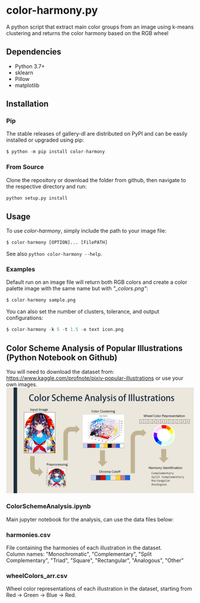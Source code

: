 # color-harmony.py
A python script that extract main color groups from an image using k-means clustering and returns the color harmony based on the RGB wheel  

## Dependencies
* Python 3.7+
* sklearn
* Pillow
* matplotlib

## Installation
### Pip
The stable releases of gallery-dl are distributed on PyPI and can be easily installed or upgraded using pip:  
```python
$ python -m pip install color-harmony
```

### From Source
Clone the repository or download the folder from github, then navigate to the respective directory and run:
```python
python setup.py install
```

## Usage
To use *color-harmony*, simply include the path to your image file:  
```python
$ color-harmony [OPTION]... [FilePATH]
```
See also ```python color-harmony --help```.  

### Examples
Default run on an image file will return both RGB colors and create a color palette image with the same name but with *"_colors.png"*:  
```python
$ color-harmony sample.png
```
You can also set the number of clusters, tolerance, and output configurations:
```python
$ color-harmony -k 5 -t 1.5 -o text icon.png
```


## Color Scheme Analysis of Popular Illustrations (Python Notebook on Github)
You will need to download the dataset from: https://www.kaggle.com/profnote/pixiv-popular-illustrations or use your own images.  
![pic](Slide1.JPG)  

### ColorSchemeAnalysis.ipynb
Main jupyter notebook for the analysis, can use the data files below:  

### harmonies.csv
File containing the harmonies of each illustration in the dataset.  
Column names: "Monochromatic", "Complementary", "Split Complementary", "Triad", "Square", "Rectangular", "Analogous", "Other"

### wheelColors_arr.csv
Wheel color representations of each illustration in the dataset, starting from Red -> Green -> Blue -> Red.
